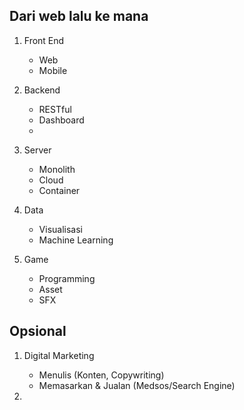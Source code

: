## Dari web lalu ke mana

1. Front End
    - Web
    - Mobile
    
2. Backend
    - RESTful
    - Dashboard
    - 
    
3. Server
    - Monolith
    - Cloud
    - Container
       
4. Data
    - Visualisasi
    - Machine Learning

5. Game
    - Programming
    - Asset
    - SFX

## Opsional

1. Digital Marketing
    - Menulis (Konten, Copywriting)
    - Memasarkan & Jualan (Medsos/Search Engine)

2. 
